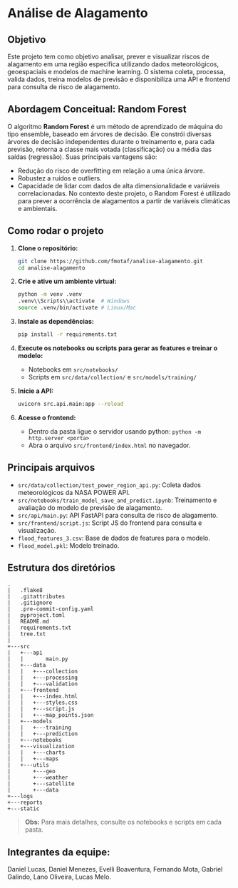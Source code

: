 ﻿# Análise de Alagamento

## Objetivo

Este projeto tem como objetivo analisar, prever e visualizar riscos de alagamento em uma região específica utilizando dados meteorológicos, geoespaciais e modelos de machine learning. O sistema coleta, processa, valida dados, treina modelos de previsão e disponibiliza uma API e frontend para consulta de risco de alagamento.

## Abordagem Conceitual: Random Forest

O algoritmo **Random Forest** é um método de aprendizado de máquina do tipo ensemble, baseado em árvores de decisão. Ele constrói diversas árvores de decisão independentes durante o treinamento e, para cada previsão, retorna a classe mais votada (classificação) ou a média das saídas (regressão). Suas principais vantagens são:
- Redução do risco de overfitting em relação a uma única árvore.
- Robustez a ruídos e outliers.
- Capacidade de lidar com dados de alta dimensionalidade e variáveis correlacionadas.
No contexto deste projeto, o Random Forest é utilizado para prever a ocorrência de alagamentos a partir de variáveis climáticas e ambientais.

## Como rodar o projeto

1. **Clone o repositório:**
   ```sh
   git clone https://github.com/fmotaf/analise-alagamento.git
   cd analise-alagamento
   ```

2. **Crie e ative um ambiente virtual:**
   ```sh
   python -m venv .venv
   .venv\\Scripts\\activate  # Windows
   source .venv/bin/activate # Linux/Mac
   ```

3. **Instale as dependências:**
   ```sh
   pip install -r requirements.txt
   ```

4. **Execute os notebooks ou scripts para gerar as features e treinar o modelo:**
   - Notebooks em `src/notebooks/`
   - Scripts em `src/data/collection/` e `src/models/training/`

5. **Inicie a API:**
   ```sh
   uvicorn src.api.main:app --reload
   ```

6. **Acesse o frontend:**
   - Dentro da pasta ligue o servidor usando python:
   `python -m http.server <porta>`
   - Abra o arquivo `src/frontend/index.html` no navegador.

## Principais arquivos

- `src/data/collection/test_power_region_api.py`: Coleta dados meteorológicos da NASA POWER API.
- `src/notebooks/train_model_save_and_predict.ipynb`: Treinamento e avaliação do modelo de previsão de alagamento.
- `src/api/main.py`: API FastAPI para consulta de risco de alagamento.
- `src/frontend/script.js`: Script JS do frontend para consulta e visualização.
- `flood_features_3.csv`: Base de dados de features para o modelo.
- `flood_model.pkl`: Modelo treinado.

## Estrutura dos diretórios

```
.
|   .flake8
|   .gitattributes
|   .gitignore
|   .pre-commit-config.yaml
|   pyproject.toml
|   README.md
|   requirements.txt
|   tree.txt
|
+---src
|   +---api
|   |       main.py
|   +---data
|   |   +---collection
|   |   +---processing
|   |   +---validation
|   +---frontend
|   |   +---index.html
|   |   +---styles.css
|   |   +---script.js
|   |   +---map_points.json
|   +---models
|   |   +---training
|   |   +---prediction
|   +---notebooks
|   +---visualization
|   |   +---charts
|   |   +---maps
|   +---utils
|       +---geo
|       +---weather
|       +---satellite
|       +---data
+---logs
+---reports
+---static
```

> **Obs:** Para mais detalhes, consulte os notebooks e scripts em cada pasta.

## Integrantes da equipe:
Daniel Lucas, Daniel Menezes, Evelli Boaventura, Fernando Mota, Gabriel Galindo, Lano Oliveira, Lucas Melo.
